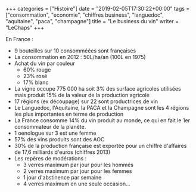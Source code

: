 +++
categories = ["Histoire"]
date = "2019-02-05T17:30:22+00:00"
tags = ["consommation", "economie", "chiffres business", "languedoc", "aquitaine", "paca", "champagne"]
title = "Le business du vin"
writer = "LeChaps"
+++

En France :

* 9 bouteilles sur 10 consomméées sont françaises
* La consommation en 2012 : 50L/ha/an (100L en 1975)
* Achat du vin par couleur
  * 60% rouge
  * 23% rosé
  * 17% blanc
* La vigne occupe 775 000 ha soit 3% des surface agricoles utilisées mais produit 15% de la valeur de la production agricole
* 17 régions (ex découpage) sur 22 sont productrices de vin
* Le Languedoc, l'Aquitaine, la PACA et la Champagne sont les 4 régions les plus importantes en terme de production
* La France consomme 14% du vin produit au monde, ce qui en fait le 1er consommateur de la planète.
* 1 oenologue sur 3 est une femme
* 57% des vins produits sont des AOC
* 30% de la production française est exportée pour un chiffre d'affaires de 17,6 milliards d'euros (chiffres 2013)
* Les repères de modérations :  
  * 3 verres maximum par jour pour les hommes
  * 2 verres maximum par jour pour les femmes
  * 1 jour d'abstinence par semaine
  * 4 verres maximum en une seule occasion...
